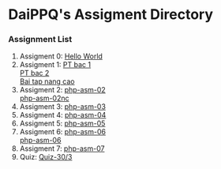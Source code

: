 # DaiPPQ's Assigment Directory

### Assignment List

1. Assigment 0: [Hello World](https://github.com/FASTTRACKSE/FFSE1704_LP3/blob/master/Assignments/DaiPPQ/hello.php)
2. Assigment 1: [PT bac 1](https://github.com/FASTTRACKSE/FFSE1704_LP3/blob/master/Assignments/DaiPPQ/php-asm-01/php-asm-01.php)<br>
                [PT bac 2](https://github.com/FASTTRACKSE/FFSE1704_LP3/blob/master/Assignments/DaiPPQ/php-asm-01/php-asm-01b.php)<br>
                [Bai tap nang cao](https://github.com/FASTTRACKSE/FFSE1704_LP3/blob/master/Assignments/DaiPPQ/php-asm-01/php-asm-01nc.php)
3. Assigment 2: [php-asm-02](https://github.com/FASTTRACKSE/FFSE1704_LP3/blob/master/Assignments/DaiPPQ/php-asm-02/php-asm-02.php)<br>
                [php-asm-02nc](https://github.com/FASTTRACKSE/FFSE1704_LP3/blob/master/Assignments/DaiPPQ/php-asm-02/php-asm-02nc.php)
4. Assigment 3: [php-asm-03](https://github.com/FASTTRACKSE/FFSE1704_LP3/blob/master/Assignments/DaiPPQ/php-asm-03/shop.php)
5. Assigment 4: [php-asm-04](https://github.com/FASTTRACKSE/FFSE1704_LP3/blob/master/Assignments/DaiPPQ/php-asm-04/php-asm-04.php)
6. Assigment 5: [php-asm-05](https://github.com/FASTTRACKSE/FFSE1704_LP3/blob/master/Assignments/DaiPPQ/php-asm-05/ffse1704002_mysql_01.sql)
7. Assigment 6: [php-asm-06](https://github.com/FASTTRACKSE/FFSE1704_LP3/blob/master/Assignments/DaiPPQ/php-asm-06/ffse1704002_mysql_02.sql)<br>
				[php-asm-06](https://github.com/FASTTRACKSE/FFSE1704_LP3/blob/master/Assignments/DaiPPQ/php-asm-06/ffse1704002_mysql_02.txt)
8. Assigment 7: [php-asm-07](https://github.com/FASTTRACKSE/FFSE1704_LP3/blob/master/Assignments/DaiPPQ/php-asm-07/ffse1704002_mysql_03.txt)
9. Quiz: [Quiz-30/3](https://github.com/FASTTRACKSE/FFSE1704_LP3/blob/master/Assignments/DaiPPQ/Quiz.xls)